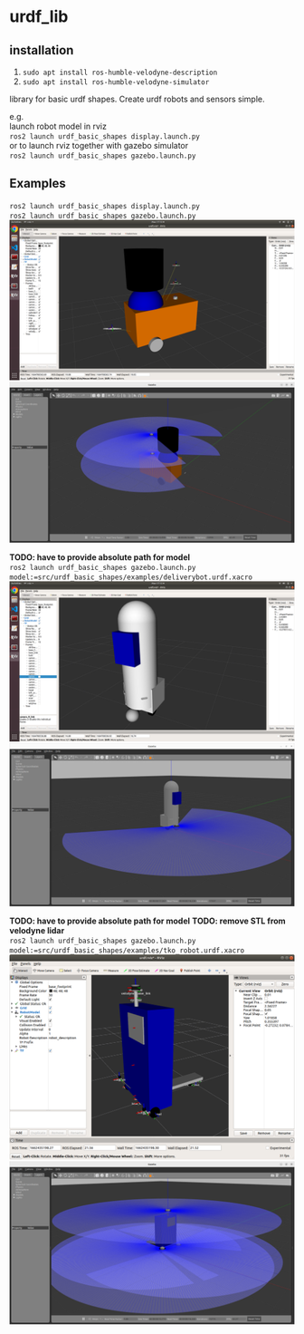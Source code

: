 # urdf_lib

## installation
1. `sudo apt install ros-humble-velodyne-description`  
2. `sudo apt install ros-humble-velodyne-simulator`

library for basic urdf shapes. Create urdf robots and sensors simple.   

e.g.  
launch robot model in rviz  
`ros2 launch urdf_basic_shapes display.launch.py`  
or to launch rviz together with gazebo simulator  
`ros2 launch urdf_basic_shapes gazebo.launch.py`  

## Examples
`ros2 launch urdf_basic_shapes display.launch.py`  
`ros2 launch urdf_basic_shapes gazebo.launch.py`  
![alt text](https://github.com/JosefGst/urdf_basic_shapes/blob/main/include/images/basic_example_rviz.png)
![alt text](https://github.com/JosefGst/urdf_basic_shapes/blob/humble-devel/include/images/basic_example_gazebo1.png)


**TODO: have to provide absolute path for model**  
`ros2 launch urdf_basic_shapes gazebo.launch.py model:=src/urdf_basic_shapes/examples/deliverybot.urdf.xacro`  
![alt text](https://github.com/JosefGst/urdf_basic_shapes/blob/main/include/images/deliverybot_rviz.png)
![alt text](https://github.com/JosefGst/urdf_basic_shapes/blob/humble-devel/include/images/deliverybot_gazebo.png) 

**TODO: have to provide absolute path for model** 
**TODO: remove STL from velodyne lidar**  
`ros2 launch urdf_basic_shapes gazebo.launch.py model:=src/urdf_basic_shapes/examples/tko_robot.urdf.xacro`  
![alt text](https://github.com/JosefGst/urdf_basic_shapes/blob/main/include/images/tko_robot_rviz.png)
![alt text](https://github.com/JosefGst/urdf_basic_shapes/blob/humble-devel/include/images/tko_robot_gazebo.png)